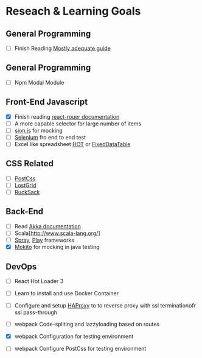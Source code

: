 # Reseach & Learning Goals


## General Programming
- [ ] Finish Reading [Mostly adequate guide](https://drboolean.gitbooks.io/mostly-adequate-guide/content/ch1.html)


## General Programming
- [ ] Npm Modal Module

## Front-End Javascript
- [x] Finish reading [react-rouer documentation](https://github.com/reactjs/react-router/tree/latest/docs)
- [ ] A more capable selector for large number of items
- [ ] [sion.js](http://sinonjs.org/) for mocking
- [ ] [Selenium](http://www.seleniumhq.org/) fro end to end test
- [ ] Excel like spreadsheet [HOT](https://handsontable.com/) or [FixedDataTable](https://facebook.github.io/fixed-data-table/) 

## CSS Related
- [ ] [PostCss](https://github.com/postcss/postcss)
- [ ] [LostGrid](https://github.com/peterramsing/lost)
- [ ] [RuckSack](https://simplaio.github.io/rucksack/)

## Back-End
- [ ] Read [Akka documentation](http://doc.akka.io/docs/akka/2.4.1/java.html?_ga=1.25010746.126065938.1454054538)
- [ ] Scala[http://www.scala-lang.org/]
- [ ] [Spray](http://spray.io/), [Play](https://www.playframework.com/) frameworks
- [x] [Mokito](http://mockito.org/) for mocking in java testing

## DevOps
- [ ] React Hot Loader 3
- [ ] Learn to install and use Docker Container
- [ ] Configure and setup [HAProxy](http://www.haproxy.org/) to to reverse proxy with ssl terminationofr ssl pass-through
- [ ] webpack Code-spliting and lazzyloading based on routes
- [x] webpack Configuration for testing environment
- [ ] webpack Configure PostCss for testing environment


